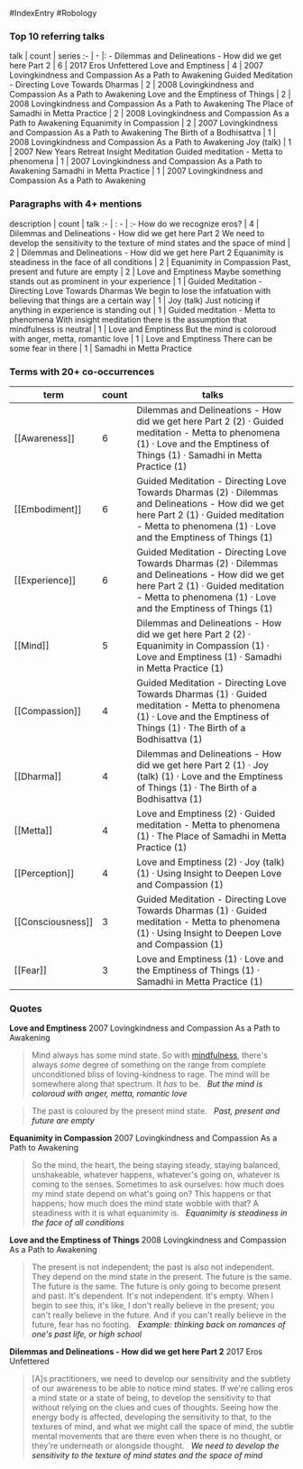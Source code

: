 #IndexEntry #Robology

### Top 10 referring talks
talk | count | series
:- | - |: -
<a data-href="Dilemmas and Delineations - How did we get here Part 2" class="internal-link">Dilemmas and Delineations - How did we get here Part 2</a> | 6 | <a data-href="2017 Eros Unfettered" class="internal-link">2017 Eros Unfettered</a>
<a data-href="Love and Emptiness" class="internal-link">Love and Emptiness</a> | 4 | <a data-href="2007 Lovingkindness and Compassion As a Path to Awakening" class="internal-link">2007 Lovingkindness and Compassion As a Path to Awakening</a>
<a data-href="Guided Meditation - Directing Love Towards Dharmas" class="internal-link">Guided Meditation - Directing Love Towards Dharmas</a> | 2 | <a data-href="2008 Lovingkindness and Compassion As a Path to Awakening" class="internal-link">2008 Lovingkindness and Compassion As a Path to Awakening</a>
<a data-href="Love and the Emptiness of Things" class="internal-link">Love and the Emptiness of Things</a> | 2 | <a data-href="2008 Lovingkindness and Compassion As a Path to Awakening" class="internal-link">2008 Lovingkindness and Compassion As a Path to Awakening</a>
<a data-href="The Place of Samadhi in Metta Practice" class="internal-link">The Place of Samadhi in Metta Practice</a> | 2 | <a data-href="2008 Lovingkindness and Compassion As a Path to Awakening" class="internal-link">2008 Lovingkindness and Compassion As a Path to Awakening</a>
<a data-href="Equanimity in Compassion" class="internal-link">Equanimity in Compassion</a> | 2 | <a data-href="2007 Lovingkindness and Compassion As a Path to Awakening" class="internal-link">2007 Lovingkindness and Compassion As a Path to Awakening</a>
<a data-href="The Birth of a Bodhisattva" class="internal-link">The Birth of a Bodhisattva</a> | 1 | <a data-href="2008 Lovingkindness and Compassion As a Path to Awakening" class="internal-link">2008 Lovingkindness and Compassion As a Path to Awakening</a>
<a data-href="Joy (talk)" class="internal-link">Joy (talk)</a> | 1 | <a data-href="2007 New Years Retreat Insight Meditation" class="internal-link">2007 New Years Retreat Insight Meditation</a>
<a data-href="Guided meditation - Metta to phenomena" class="internal-link">Guided meditation - Metta to phenomena</a> | 1 | <a data-href="2007 Lovingkindness and Compassion As a Path to Awakening" class="internal-link">2007 Lovingkindness and Compassion As a Path to Awakening</a>
<a data-href="Samadhi in Metta Practice" class="internal-link">Samadhi in Metta Practice</a> | 1 | <a data-href="2007 Lovingkindness and Compassion As a Path to Awakening" class="internal-link">2007 Lovingkindness and Compassion As a Path to Awakening</a>

### Paragraphs with 4+ mentions
description | count | talk
:- | : - | :-
<a aria-label-position="top" aria-label="Dilemmas and Delineations - How did we get here Part 2 > How do we recognize eros" data-href="Dilemmas and Delineations - How did we get here Part 2#How do we recognize eros" class="internal-link">How do we recognize eros?</a> | 4 | <a data-href="Dilemmas and Delineations - How did we get here Part 2" class="internal-link">Dilemmas and Delineations - How did we get here Part 2</a>
<a aria-label-position="top" aria-label="Dilemmas and Delineations - How did we get here Part 2 > We need to develop the sensitivity to the texture of mind states and the space of mind" data-href="Dilemmas and Delineations - How did we get here Part 2#We need to develop the sensitivity to the texture of mind states and the space of mind" class="internal-link">We need to develop the sensitivity to the texture of mind states and the space of mind</a> | 2 | <a data-href="Dilemmas and Delineations - How did we get here Part 2" class="internal-link">Dilemmas and Delineations - How did we get here Part 2</a>
<a aria-label-position="top" aria-label="Equanimity in Compassion > Equanimity is steadiness in the face of all conditions" data-href="Equanimity in Compassion#Equanimity is steadiness in the face of all conditions" class="internal-link">Equanimity is steadiness in the face of all conditions</a> | 2 | <a data-href="Equanimity in Compassion" class="internal-link">Equanimity in Compassion</a>
<a aria-label-position="top" aria-label="Love and Emptiness > Past present and future are empty" data-href="Love and Emptiness#Past present and future are empty" class="internal-link">Past, present and future are empty</a> | 2 | <a data-href="Love and Emptiness" class="internal-link">Love and Emptiness</a>
<a aria-label-position="top" aria-label="Guided Meditation - Directing Love Towards Dharmas > Maybe something stands out as prominent in your experience" data-href="Guided Meditation - Directing Love Towards Dharmas#Maybe something stands out as prominent in your experience" class="internal-link">Maybe something stands out as prominent in your experience</a> | 1 | <a data-href="Guided Meditation - Directing Love Towards Dharmas" class="internal-link">Guided Meditation - Directing Love Towards Dharmas</a>
<a aria-label-position="top" aria-label="Joy (talk) > We begin to lose the infatuation with believing that things are a certain way" data-href="Joy (talk)#We begin to lose the infatuation with believing that things are a certain way" class="internal-link">We begin to lose the infatuation with believing that things are a certain way</a> | 1 | <a data-href="Joy (talk)" class="internal-link">Joy (talk)</a>
<a aria-label-position="top" aria-label="Guided meditation - Metta to phenomena > Just noticing if anything in experience is standing out" data-href="Guided meditation - Metta to phenomena#Just noticing if anything in experience is standing out" class="internal-link">Just noticing if anything in experience is standing out</a> | 1 | <a data-href="Guided meditation - Metta to phenomena" class="internal-link">Guided meditation - Metta to phenomena</a>
<a aria-label-position="top" aria-label="Love and Emptiness > With insight meditation there is the assumption that mindfulness is neutral" data-href="Love and Emptiness#With insight meditation there is the assumption that mindfulness is neutral" class="internal-link">With insight meditation there is the assumption that mindfulness is neutral</a> | 1 | <a data-href="Love and Emptiness" class="internal-link">Love and Emptiness</a>
<a aria-label-position="top" aria-label="Love and Emptiness > But the mind is coloroud with anger metta romantic love" data-href="Love and Emptiness#But the mind is coloroud with anger metta romantic love" class="internal-link">But the mind is coloroud with anger, metta, romantic love</a> | 1 | <a data-href="Love and Emptiness" class="internal-link">Love and Emptiness</a>
<a aria-label-position="top" aria-label="Samadhi in Metta Practice > There can be some fear in there" data-href="Samadhi in Metta Practice#There can be some fear in there" class="internal-link">There can be some fear in there</a> | 1 | <a data-href="Samadhi in Metta Practice" class="internal-link">Samadhi in Metta Practice</a>

### Terms with 20+ co-occurrences
term | count | talks
-|-|-
[[Awareness]] | 6 | <span class="counts"><a data-href="Dilemmas and Delineations - How did we get here Part 2" class="internal-link">Dilemmas and Delineations - How did we get here Part 2</a> (2) · <a data-href="Guided meditation - Metta to phenomena" class="internal-link">Guided meditation - Metta to phenomena</a> (1) · <a data-href="Love and the Emptiness of Things" class="internal-link">Love and the Emptiness of Things</a> (1) · <a data-href="Samadhi in Metta Practice" class="internal-link">Samadhi in Metta Practice</a> (1)</span> 
[[Embodiment]] | 6 | <span class="counts"><a data-href="Guided Meditation - Directing Love Towards Dharmas" class="internal-link">Guided Meditation - Directing Love Towards Dharmas</a> (2) · <a data-href="Dilemmas and Delineations - How did we get here Part 2" class="internal-link">Dilemmas and Delineations - How did we get here Part 2</a> (1) · <a data-href="Guided meditation - Metta to phenomena" class="internal-link">Guided meditation - Metta to phenomena</a> (1) · <a data-href="Love and the Emptiness of Things" class="internal-link">Love and the Emptiness of Things</a> (1)</span> 
[[Experience]] | 6 | <span class="counts"><a data-href="Guided Meditation - Directing Love Towards Dharmas" class="internal-link">Guided Meditation - Directing Love Towards Dharmas</a> (2) · <a data-href="Dilemmas and Delineations - How did we get here Part 2" class="internal-link">Dilemmas and Delineations - How did we get here Part 2</a> (1) · <a data-href="Guided meditation - Metta to phenomena" class="internal-link">Guided meditation - Metta to phenomena</a> (1) · <a data-href="Love and the Emptiness of Things" class="internal-link">Love and the Emptiness of Things</a> (1)</span> 
[[Mind]] | 5 | <span class="counts"><a data-href="Dilemmas and Delineations - How did we get here Part 2" class="internal-link">Dilemmas and Delineations - How did we get here Part 2</a> (2) · <a data-href="Equanimity in Compassion" class="internal-link">Equanimity in Compassion</a> (1) · <a data-href="Love and Emptiness" class="internal-link">Love and Emptiness</a> (1) · <a data-href="Samadhi in Metta Practice" class="internal-link">Samadhi in Metta Practice</a> (1)</span> 
[[Compassion]] | 4 | <span class="counts"><a data-href="Guided Meditation - Directing Love Towards Dharmas" class="internal-link">Guided Meditation - Directing Love Towards Dharmas</a> (1) · <a data-href="Guided meditation - Metta to phenomena" class="internal-link">Guided meditation - Metta to phenomena</a> (1) · <a data-href="Love and the Emptiness of Things" class="internal-link">Love and the Emptiness of Things</a> (1) · <a data-href="The Birth of a Bodhisattva" class="internal-link">The Birth of a Bodhisattva</a> (1)</span> 
[[Dharma]] | 4 | <span class="counts"><a data-href="Dilemmas and Delineations - How did we get here Part 2" class="internal-link">Dilemmas and Delineations - How did we get here Part 2</a> (1) · <a data-href="Joy (talk)" class="internal-link">Joy (talk)</a> (1) · <a data-href="Love and the Emptiness of Things" class="internal-link">Love and the Emptiness of Things</a> (1) · <a data-href="The Birth of a Bodhisattva" class="internal-link">The Birth of a Bodhisattva</a> (1)</span> 
[[Metta]] | 4 | <span class="counts"><a data-href="Love and Emptiness" class="internal-link">Love and Emptiness</a> (2) · <a data-href="Guided meditation - Metta to phenomena" class="internal-link">Guided meditation - Metta to phenomena</a> (1) · <a data-href="The Place of Samadhi in Metta Practice" class="internal-link">The Place of Samadhi in Metta Practice</a> (1)</span> 
[[Perception]] | 4 | <span class="counts"><a data-href="Love and Emptiness" class="internal-link">Love and Emptiness</a> (2) · <a data-href="Joy (talk)" class="internal-link">Joy (talk)</a> (1) · <a data-href="Using Insight to Deepen Love and Compassion" class="internal-link">Using Insight to Deepen Love and Compassion</a> (1)</span> 
[[Consciousness]] | 3 | <span class="counts"><a data-href="Guided Meditation - Directing Love Towards Dharmas" class="internal-link">Guided Meditation - Directing Love Towards Dharmas</a> (1) · <a data-href="Guided meditation - Metta to phenomena" class="internal-link">Guided meditation - Metta to phenomena</a> (1) · <a data-href="Using Insight to Deepen Love and Compassion" class="internal-link">Using Insight to Deepen Love and Compassion</a> (1)</span> 
[[Fear]] | 3 | <span class="counts"><a data-href="Love and Emptiness" class="internal-link">Love and Emptiness</a> (1) · <a data-href="Love and the Emptiness of Things" class="internal-link">Love and the Emptiness of Things</a> (1) · <a data-href="Samadhi in Metta Practice" class="internal-link">Samadhi in Metta Practice</a> (1)</span> 

### Quotes
**<a data-href="Love and Emptiness" class="internal-link">Love and Emptiness</a>**
<span class="counts"><a data-href="2007 Lovingkindness and Compassion As a Path to Awakening" class="internal-link">2007 Lovingkindness and Compassion As a Path to Awakening</a></span>
> Mind always has some mind state. So with [mindfulness](app://obsidian.md/mindfulness), there's always _some_ degree of something on the range from complete unconditioned bliss of loving-kindness to rage. The mind will be somewhere along that spectrum. It _has_ to be. &nbsp;&nbsp;<span class="counts">_<a aria-label-position="top" aria-label="Love and Emptiness > But the mind is coloroud with anger metta romantic love" data-href="Love and Emptiness#But the mind is coloroud with anger metta romantic love" class="internal-link">But the mind is coloroud with anger, metta, romantic love</a>_</span>

> The past is coloured by the present mind state. &nbsp;&nbsp;<span class="counts">_<a aria-label-position="top" aria-label="Love and Emptiness > Past present and future are empty" data-href="Love and Emptiness#Past present and future are empty" class="internal-link">Past, present and future are empty</a>_</span>

**<a data-href="Equanimity in Compassion" class="internal-link">Equanimity in Compassion</a>**
<span class="counts"><a data-href="2007 Lovingkindness and Compassion As a Path to Awakening" class="internal-link">2007 Lovingkindness and Compassion As a Path to Awakening</a></span>
> So the mind, the heart, the being staying steady, staying balanced, unshakeable, whatever happens, whatever's going on, whatever is coming to the senses. Sometimes to ask ourselves: how much does my mind state depend on what's going on? This happens or that happens; how much does the mind state wobble with that? A steadiness with it is what equanimity is. &nbsp;&nbsp;<span class="counts">_<a aria-label-position="top" aria-label="Equanimity in Compassion > Equanimity is steadiness in the face of all conditions" data-href="Equanimity in Compassion#Equanimity is steadiness in the face of all conditions" class="internal-link">Equanimity is steadiness in the face of all conditions</a>_</span>

**<a data-href="Love and the Emptiness of Things" class="internal-link">Love and the Emptiness of Things</a>**
<span class="counts"><a data-href="2008 Lovingkindness and Compassion As a Path to Awakening" class="internal-link">2008 Lovingkindness and Compassion As a Path to Awakening</a></span>
> The present is not independent; the past is also not independent. They depend on the mind state in the present. The future is the same. The future is the same. The future is only going to become present and past. It's dependent. It's not independent. It's empty. When I begin to see this, it's like, I don't really believe in the present; you can't really believe in the future. And if you can't really believe in the future, fear has no footing. &nbsp;&nbsp;<span class="counts">_<a aria-label-position="top" aria-label="Love and the Emptiness of Things > Example thinking back on romances of ones past life or high school" data-href="Love and the Emptiness of Things#Example thinking back on romances of one's past life or high school" class="internal-link">Example: thinking back on romances of one&#x27;s past life, or high school</a>_</span>

**<a data-href="Dilemmas and Delineations - How did we get here Part 2" class="internal-link">Dilemmas and Delineations - How did we get here Part 2</a>**
<span class="counts"><a data-href="2017 Eros Unfettered" class="internal-link">2017 Eros Unfettered</a></span>
> [A]s practitioners, we need to develop our sensitivity and the subtlety of our awareness to be able to notice mind states. If we're calling eros a mind state or a state of being, to develop the sensitivity to that without relying on the clues and cues of thoughts. Seeing how the energy body is affected, developing the sensitivity to that, to the textures of mind, and what we might call the space of mind, the subtle mental movements that are there even when there is no thought, or they're underneath or alongside thought. &nbsp;&nbsp;<span class="counts">_<a aria-label-position="top" aria-label="Dilemmas and Delineations - How did we get here Part 2 > We need to develop the sensitivity to the texture of mind states and the space of mind" data-href="Dilemmas and Delineations - How did we get here Part 2#We need to develop the sensitivity to the texture of mind states and the space of mind" class="internal-link">We need to develop the sensitivity to the texture of mind states and the space of mind</a>_</span>


